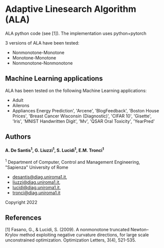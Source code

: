 # Adaptive Linesearch Algorithm (ALA)

ALA python code (see [1]). The implementation uses python+pytorch

3 versions of ALA have been tested:

- Nonmonotone-Monotone
- Monotone-Monotone
- Nonmonotone-Nonmonotone

## Machine Learning applications

ALA has been tested on the following Machine Learning applications:

- Adult
- Ailerons
- Appliances Energy Prediction', 'Arcene', 'BlogFeedback', 'Boston House Prices',
'Breast Cancer Wisconsin (Diagnostic)', 'CIFAR 10', 'Gisette', 'Iris', 'MNIST Handwritten Digit',
'Mv', 'QSAR Oral Toxicity', 'YearPred'

## Authors
#### A. De Santis<sup>1</sup>, G. Liuzzi<sup>1</sup>, S. Lucidi<sup>1</sup>, E.M. Tronci<sup>1</sup>

 <sup>1</sup> Department of Computer, Control and Management Engineering, "Sapienza" University of Rome

 - desantis@diag.uniroma1.it,
 - liuzzi@diag.uniroma1.it,
 - lucidi@diag.uniroma1.it,
 - tronci@diag.uniroma1.it

 Copyright 2022

 ## References

[1] Fasano, G., & Lucidi, S. (2009). A nonmonotone truncated Newton–Krylov
     method exploiting negative curvature directions, for large scale unconstrained
     optimization. Optimization Letters, 3(4), 521-535.
